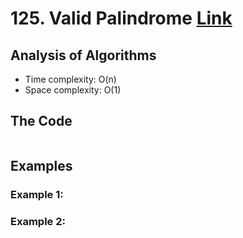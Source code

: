 # 125. Valid Palindrome [Link](https://leetcode.com/problems/valid-palindrome/)

## Analysis of Algorithms
 - Time complexity: O(n)
 - Space complexity: O(1)

## The Code
```Python

```

## Examples
### Example 1:

### Example 2:



